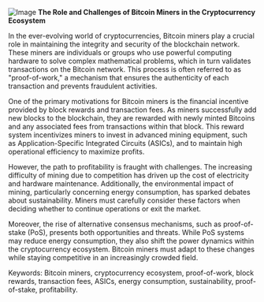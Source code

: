 
![Image](https://github.com/user-attachments/assets/31692037-0104-4703-abd1-696b6a7dd41b)
**The Role and Challenges of Bitcoin Miners in the Cryptocurrency Ecosystem**

In the ever-evolving world of cryptocurrencies, Bitcoin miners play a crucial role in maintaining the integrity and security of the blockchain network. These miners are individuals or groups who use powerful computing hardware to solve complex mathematical problems, which in turn validates transactions on the Bitcoin network. This process is often referred to as "proof-of-work," a mechanism that ensures the authenticity of each transaction and prevents fraudulent activities.

One of the primary motivations for Bitcoin miners is the financial incentive provided by block rewards and transaction fees. As miners successfully add new blocks to the blockchain, they are rewarded with newly minted Bitcoins and any associated fees from transactions within that block. This reward system incentivizes miners to invest in advanced mining equipment, such as Application-Specific Integrated Circuits (ASICs), and to maintain high operational efficiency to maximize profits.

However, the path to profitability is fraught with challenges. The increasing difficulty of mining due to competition has driven up the cost of electricity and hardware maintenance. Additionally, the environmental impact of mining, particularly concerning energy consumption, has sparked debates about sustainability. Miners must carefully consider these factors when deciding whether to continue operations or exit the market.

Moreover, the rise of alternative consensus mechanisms, such as proof-of-stake (PoS), presents both opportunities and threats. While PoS systems may reduce energy consumption, they also shift the power dynamics within the cryptocurrency ecosystem. Bitcoin miners must adapt to these changes while staying competitive in an increasingly crowded field.

Keywords: Bitcoin miners, cryptocurrency ecosystem, proof-of-work, block rewards, transaction fees, ASICs, energy consumption, sustainability, proof-of-stake, profitability.